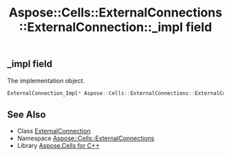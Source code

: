 ﻿---
title: Aspose::Cells::ExternalConnections::ExternalConnection::_impl field
linktitle: _impl
second_title: Aspose.Cells for C++ API Reference
description: 'Aspose::Cells::ExternalConnections::ExternalConnection::_impl field. The implementation object in C++.'
type: docs
weight: 4400
url: /cpp/aspose.cells.externalconnections/externalconnection/_impl/
---
## _impl field


The implementation object.

```cpp
ExternalConnection_Impl* Aspose::Cells::ExternalConnections::ExternalConnection::_impl
```

## See Also

* Class [ExternalConnection](../)
* Namespace [Aspose::Cells::ExternalConnections](../../)
* Library [Aspose.Cells for C++](../../../)
